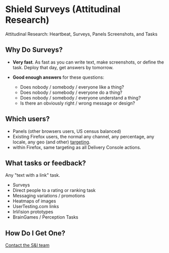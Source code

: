 # Shield Surveys (Attitudinal Research)

Attitudinal Research:  Heartbeat, Surveys, Panels Screenshots, and Tasks

## Why Do Surveys?

- **Very fast**.  As fast as you can write text, make screenshots, or define the task.  Deploy that day, get answers by tomorrow.
- **Good enough answers** for these questions:

    - Does nobody / somebody / everyone like a thing?
    - Does nobody / somebody / everyone do a thing?
    - Does nobody / somebody / everyone understand a thing?
    - Is there an obviously right / wrong message or design?

## Which users?

- Panels (other browsers users, US census balanced)
- Existing Firefox users, the normal any channel, any percentage, any locale, any geo (and other) [targeting](targeting.md).
- within Firefox, same targeting as all Delivery Console actions.

## What tasks or feedback?

Any "text with a link" task.

- Surveys
- Direct people to a rating or ranking task
- Messaging variations / promotions
- Heatmaps of images
- UserTesting.com links
- InVision prototypes
- BrainGames / Perception Tasks

## How Do I Get One?

[Contact the S&I team](shield_help.md)



